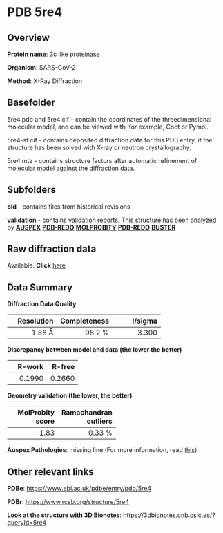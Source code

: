 # PDB 5re4

## Overview

**Protein name**: 3c like proteinase

**Organism**: SARS-CoV-2

**Method**: X-Ray Diffraction

## Basefolder

5re4.pdb and 5re4.cif - contain the coordinates of the threedimensional molecular model, and can be viewed with, for example, Coot or Pymol.

5re4-sf.cif - contains deposited diffraction data for this PDB entry, if the structure has been solved with X-ray or neutron crystallography.

5re4.mtz - contains structure factors after automatic refinement of molecular model against the diffraction data.

## Subfolders



**old** - contains files from historical revisions

**validation** - contains validation reports. This structure has been analyzed by [**AUSPEX**](https://github.com/thorn-lab/coronavirus_structural_task_force/tree/master/pdb/3c_like_proteinase/SARS-CoV-2/5re4/validation/auspex) [**PDB-REDO**](https://github.com/thorn-lab/coronavirus_structural_task_force/tree/master/pdb/3c_like_proteinase/SARS-CoV-2/5re4/validation/pdb-redo) [**MOLPROBITY**](https://github.com/thorn-lab/coronavirus_structural_task_force/tree/master/pdb/3c_like_proteinase/SARS-CoV-2/5re4/validation/molprobity) [**PDB-REDO**](https://github.com/thorn-lab/coronavirus_structural_task_force/blob/master/pdb/3c_like_proteinase/SARS-CoV-2/5re4/validation/Xtriage_output.log) [**BUSTER**](https://www.globalphasing.com/buster/wiki/index.cgi?Covid19Pdb5RE4)

## Raw diffraction data

Available. **Click** [here](https://zenodo.org/record/3730483) 

## Data Summary
**Diffraction Data Quality**

|   | Resolution | Completeness| I/sigma |
|---|-------------:|----------------:|--------------:|
|   |1.88 Å|98.2  %|<img width=50/>3.300|

**Discrepancy between model and data (the lower the better)**

|   | **R-work**| **R-free**   
|---|-------------:|----------------:|           
||  0.1990|  0.2660|

**Geometry validation (the lower, the better)**

|   |**MolProbity<br>score**| **Ramachandran<br>outliers** 
|---|-------------:|----------------:|
||  1.83|  0.33 %|

**Auspex Pathologies**: missing line (For more information, read [this](https://github.com/thorn-lab/coronavirus_structural_task_force/blob/master/pdb/3c_like_proteinase/SARS-CoV-2/5re4/validation/auspex/5re4_auspex_comments.txt))

 



## Other relevant links 
**PDBe**:  https://www.ebi.ac.uk/pdbe/entry/pdb/5re4
 
**PDBr**: https://www.rcsb.org/structure/5re4 

**Look at the structure with 3D Bionotes**: https://3dbionotes.cnb.csic.es/?queryId=5re4

